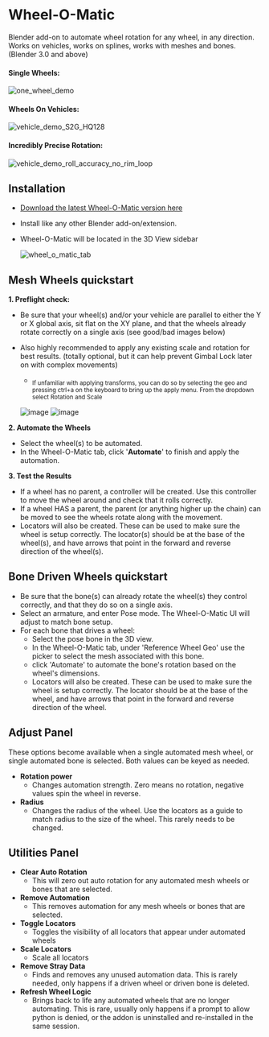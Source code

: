 # Wheel-O-Matic
Blender add-on to automate wheel rotation for any wheel, in any direction. Works on vehicles, works on splines, works with meshes and bones.
(Blender 3.0 and above)


 #### Single Wheels:
 ![one_wheel_demo](https://github.com/user-attachments/assets/2480f7b2-eaab-451c-9092-4c1ab9def830)


 #### Wheels On Vehicles:
 ![vehicle_demo_S2G_HQ128](https://github.com/user-attachments/assets/d1070134-beb8-40aa-9d7e-82dd23334676)


 #### Incredibly Precise Rotation:

![vehicle_demo_roll_accuracy_no_rim_loop](https://github.com/user-attachments/assets/48008a20-98a7-4f69-be2c-8e0d8ba187f2)




## Installation
- [Download the latest Wheel-O-Matic version here](https://github.com/TechArtToolBox/wheel-o-matic/blob/main/wheel_o_matic_v1.0.0.zip)
- Install like any other Blender add-on/extension.
- Wheel-O-Matic will be located in the 3D View sidebar

  ![wheel_o_matic_tab](https://github.com/user-attachments/assets/5e1d31bb-f879-495a-bf90-538cbc7a61d0) 


## Mesh Wheels quickstart
**1. Preflight check:**
  - Be sure that your wheel(s) and/or your vehicle are parallel to either the Y or X global axis, sit flat on the XY plane, and that the wheels already rotate correctly on a single axis (see good/bad images below)
  - Also highly recommended to apply any existing scale and rotation for best results. (totally optional, but it can help prevent Gimbal Lock later on with complex movements)
    - <sub>If unfamiliar with applying transforms, you can do so by selecting the geo and pressing ctrl+a on the keyboard to bring up the apply menu. From the dropdown select Rotation and Scale</sub>

     ![image](https://github.com/user-attachments/assets/cb4695f1-98cf-46c4-8ede-151ed8db7034) ![image](https://github.com/user-attachments/assets/bcda90f1-e15d-4e85-bc38-936dac23d3ed)


**2. Automate the Wheels**
  - Select the wheel(s) to be automated.
  - In the Wheel-O-Matic tab, click '**Automate**' to finish and apply the automation.

**3. Test the Results**
  - If a wheel has no parent, a controller will be created. Use this controller to move the wheel around and check that it rolls correctly.
  - If a wheel HAS a parent, the parent (or anything higher up the chain) can be moved to see the wheels rotate along with the movement.
  - Locators will also be created. These can be used to make sure the wheel is setup correctly. The locator(s) should be at the base of the wheel(s), and have arrows that point in the forward and reverse direction of the wheel(s).


## Bone Driven Wheels quickstart
- Be sure that the bone(s) can already rotate the wheel(s) they control correctly, and that they do so on a single axis.
- Select an armature, and enter Pose mode. The Wheel-O-Matic UI will adjust to match bone setup.
- For each bone that drives a wheel:
  - Select the pose bone in the 3D view.
  - In the Wheel-O-Matic tab, under 'Reference Wheel Geo' use the picker to select the mesh associated with this bone.
  - click 'Automate' to automate the bone's rotation based on the wheel's dimensions.
  - Locators will also be created. These can be used to make sure the wheel is setup correctly. The locator should be at the base of the wheel, and have arrows that point in the forward and reverse direction of the wheel.

## Adjust Panel
These options become available when a single automated mesh wheel, or single automated bone is selected. Both values can be keyed as needed.
- **Rotation power**
  - Changes automation strength. Zero means no rotation, negative values spin the wheel in reverse.
- **Radius**
  - Changes the radius of the wheel. Use the locators as a guide to match radius to the size of the wheel. This rarely needs to be changed.
  
## Utilities Panel
  - **Clear Auto Rotation**
    - This will zero out auto rotation for any automated mesh wheels or bones that are selected.
  - **Remove Automation**
    - This removes automation for any mesh wheels or bones that are selected.
  - **Toggle Locators**
    - Toggles the visibility of all locators that appear under automated wheels
  - **Scale Locators**
    - Scale all locators
  - **Remove Stray Data**
    - Finds and removes any unused automation data. This is rarely needed, only happens if a driven wheel or driven bone is deleted.
  - **Refresh Wheel Logic**
    - Brings back to life any automated wheels that are no longer automating. This is rare, usually only happens if a prompt to allow python is denied, or the addon is uninstalled and re-installed in the same session. 




